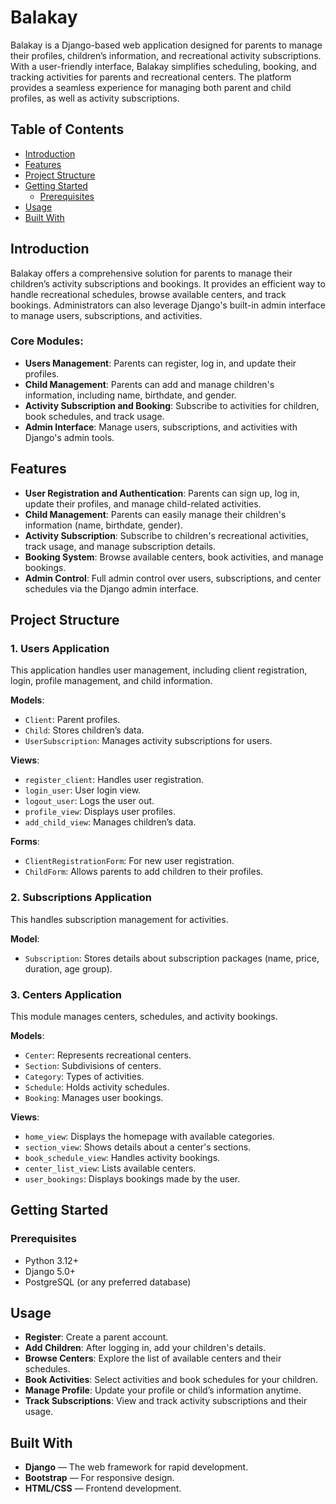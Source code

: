 # Balakay

Balakay is a Django-based web application designed for parents to manage their profiles, children’s information, and recreational activity subscriptions. With a user-friendly interface, Balakay simplifies scheduling, booking, and tracking activities for parents and recreational centers. The platform provides a seamless experience for managing both parent and child profiles, as well as activity subscriptions.

## Table of Contents

- [Introduction](#introduction)
- [Features](#features)
- [Project Structure](#project-structure)
- [Getting Started](#getting-started)
  - [Prerequisites](#prerequisites)
- [Usage](#usage)
- [Built With](#built-with)

## Introduction

Balakay offers a comprehensive solution for parents to manage their children’s activity subscriptions and bookings. It provides an efficient way to handle recreational schedules, browse available centers, and track bookings. Administrators can also leverage Django's built-in admin interface to manage users, subscriptions, and activities.

### Core Modules:

- **Users Management**: Parents can register, log in, and update their profiles.
- **Child Management**: Parents can add and manage children's information, including name, birthdate, and gender.
- **Activity Subscription and Booking**: Subscribe to activities for children, book schedules, and track usage.
- **Admin Interface**: Manage users, subscriptions, and activities with Django's admin tools.

## Features

- **User Registration and Authentication**: Parents can sign up, log in, update their profiles, and manage child-related activities.
- **Child Management**: Parents can easily manage their children's information (name, birthdate, gender).
- **Activity Subscription**: Subscribe to children's recreational activities, track usage, and manage subscription details.
- **Booking System**: Browse available centers, book activities, and manage bookings.
- **Admin Control**: Full admin control over users, subscriptions, and center schedules via the Django admin interface.

## Project Structure

### 1. Users Application

This application handles user management, including client registration, login, profile management, and child information.

**Models**:

- `Client`: Parent profiles.
- `Child`: Stores children’s data.
- `UserSubscription`: Manages activity subscriptions for users.

**Views**:

- `register_client`: Handles user registration.
- `login_user`: User login view.
- `logout_user`: Logs the user out.
- `profile_view`: Displays user profiles.
- `add_child_view`: Manages children’s data.

**Forms**:

- `ClientRegistrationForm`: For new user registration.
- `ChildForm`: Allows parents to add children to their profiles.

### 2. Subscriptions Application

This handles subscription management for activities.

**Model**:

- `Subscription`: Stores details about subscription packages (name, price, duration, age group).

### 3. Centers Application

This module manages centers, schedules, and activity bookings.

**Models**:

- `Center`: Represents recreational centers.
- `Section`: Subdivisions of centers.
- `Category`: Types of activities.
- `Schedule`: Holds activity schedules.
- `Booking`: Manages user bookings.

**Views**:

- `home_view`: Displays the homepage with available categories.
- `section_view`: Shows details about a center's sections.
- `book_schedule_view`: Handles activity bookings.
- `center_list_view`: Lists available centers.
- `user_bookings`: Displays bookings made by the user.

## Getting Started

### Prerequisites

- Python 3.12+
- Django 5.0+
- PostgreSQL (or any preferred database)

## Usage

- **Register**: Create a parent account.
- **Add Children**: After logging in, add your children's details.
- **Browse Centers**: Explore the list of available centers and their schedules.
- **Book Activities**: Select activities and book schedules for your children.
- **Manage Profile**: Update your profile or child’s information anytime.
- **Track Subscriptions**: View and track activity subscriptions and their usage.

## Built With

- **Django** — The web framework for rapid development.
- **Bootstrap** — For responsive design.
- **HTML/CSS** — Frontend development.
